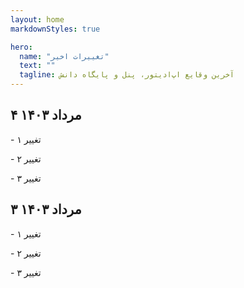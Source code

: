 ```yaml
---
layout: home
markdownStyles: true

hero:
  name: "تغییرات اخیر"
  text: ""
  tagline: آخرین وقایع اپ‌ادیتور، پنل و پایگاه دانش
---
```


۴ مرداد ۱۴۰۳ <Badge type="info" text="نسخه ۱.۰.۰" />
 ----

\- تغییر ۱ <Badge type="tip" text="پنل" />

\- تغییر ۲ <Badge type="tip" text="پنل" />

\- تغییر ۳ <Badge type="tip" text="پایگاه دانش" />

۳ مرداد ۱۴۰۳
 ----

\- تغییر ۱

\- تغییر ۲

\- تغییر ۳